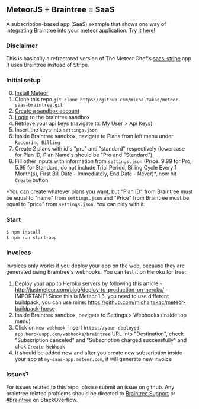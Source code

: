MeteorJS + Braintree = SaaS
---

A subscription-based app (SaaS) example that shows one way of integrating Braintree into your meteor application.
[Try it here!](https://meteor-saas-braintree.herokuapp.com/)

### Disclaimer

This is basically a refractored version of The Meteor Chef's [saas-stripe](https://github.com/themeteorchef/saas-stripe) app. It uses Braintree instead of Stripe. 

### Initial setup

0. [Install Meteor](https://www.meteor.com/install)
1. Clone this repo `git clone https://github.com/michaltakac/meteor-saas-braintree.git`
2. [Create a sandbox account](https://www.braintreepayments.com/get-started)
3. [Login](https://sandbox.braintreegateway.com/login) to the braintree sandbox
4. Retrieve your api keys (navigate to: My User > Api Keys)
5. Insert the keys into `settings.json`
6. Inside Braintree sandbox, navigate to Plans from left menu under `Reccuring Billing` 
7. Create 2 plans with id's "pro" and "standard" respectively (lowercase for Plan ID, Plan Name's should be "Pro and "Standard") 
8. Fill other inputs with information from `settings.json` (Price: 9.99 for Pro, 5.99 for Standard, do not include Trial Period, Billing Cycle Every 1 Month(s), First Bill Date - Immediately, End Date - Never)*, now hit `Create` button

*You can create whatever plans you want, but "Plan ID" from Braintree must be equal to "name" from `settings.json` and "Price" from Braintree must be equal to "price" from `settings.json`. You can play with it.

### Start

```bash
$ npm install
$ npm run start-app
```
### Invoices

Invoices only works if you deploy your app on the web, because they are generated using Braintree's webhooks. You can test it on Heroku for free:

1. Deploy your app to Heroku servers by following this article - http://justmeteor.com/blog/deploy-to-production-on-heroku/ - IMPORTANT! Since this is Meteor 1.3, you need to use different buildpack, you can use mine: https://github.com/michaltakac/meteor-buildpack-horse 
2. Inside Braintree sandbox, navigate to Settings > Webhooks (inside top menu)
3. Click on `New webhook`, insert `https://your-deployed-app.herokuapp.com/webhooks/braintree` URL into "Destination", check "Subscription canceled" and "Subscription charged successfully" and click `Create Webhook`
4. It should be added now and after you create new subscription inside your app at `my-saas-app.meteor.com`, it will generate new invoice

### Issues?

For issues related to this repo, please submit an issue on github.
Any braintree related problems should be directed to [Braintree Support](https://support.braintreepayments.com/) or [#braintree](http://stackoverflow.com/questions/tagged/braintree) on StackOverflow.
